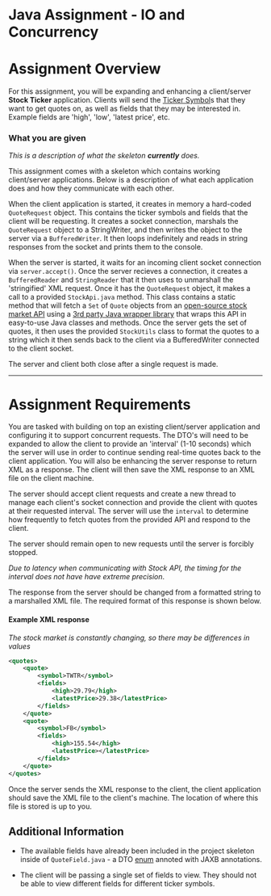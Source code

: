 # Java Assignment - IO and Concurrency

# Assignment Overview

For this assignment, you will be expanding and enhancing a client/server **Stock Ticker** application. Clients will send the [Ticker Symbol](https://en.wikipedia.org/wiki/Ticker_symbol)s that they want to get quotes on, as well as fields that they may be interested in. Example fields are 'high', 'low', 'latest price', etc. 

### What you are given

*This is a description of what the skeleton **currently** does.*

This assignment comes with a skeleton which contains working client/server applications. Below is a description of what each application does and how they communicate with each other.

When the client application is started, it creates in memory a hard-coded `QuoteRequest` object. This contains the ticker symbols and fields that the client will be requesting. It creates a socket connection, marshals the `QuoteRequest` object to a StringWriter, and then writes the object to the server via a `BufferedWriter`. It then loops indefinitely and reads in string responses from the socket and prints them to the console.

When the server is started, it waits for an incoming client socket connection via `server.accept()`. Once the server recieves a connection, it creates a `BufferedReader` and `StringReader` that it then uses to unmarshall the 'stringified' XML request. Once it has the `QuoteRequest` object, it makes a call to a provided `StockApi.java` method. This class contains a static method that will fetch a `Set` of `Quote` objects from an [open-source stock market API](https://iextrading.com/developer/docs/) using a [3rd party Java wrapper library](https://github.com/WojciechZankowski/iextrading4j) that wraps this API in easy-to-use Java classes and methods. Once the server gets the set of quotes, it then uses the provided `StockUtils` class to format the quotes to a string which it then sends back to the client via a BufferedWriter connected to the client socket.

The server and client both close after a single request is made.

---

# Assignment Requirements

You are tasked with building on top an existing client/server application and configuring it to support concurrent requests. The DTO's will need to be expanded to allow the client to provide an 'interval' (1-10 seconds) which the server will use in order to continue sending real-time quotes back to the client application. You will also be enhancing the server response to return XML as a response. The client will then save the XML response to an XML file on the client machine.

The server should accept client requests and create a new thread to manage each client's socket connection and provide the client with quotes at their requested interval. The server will use the `interval` to determine how frequently to fetch quotes from the provided API and respond to the client. 

The server should remain open to new requests until the server is forcibly stopped.

*Due to latency when communicating with Stock API, the timing for the interval does not have have extreme precision*.

The response from the server should be changed from a formatted string to a marshalled XML file. The required format of this response is shown below.

#### Example XML response

*The stock market is constantly changing, so there may be differences in values*

```xml
<quotes>
    <quote>
        <symbol>TWTR</symbol>
        <fields>
            <high>29.79</high>
            <latestPrice>29.38</latestPrice>
        </fields>
    </quote>
    <quote>
        <symbol>FB</symbol>
        <fields>
            <high>155.54</high>
            <latestPrice></latestPrice>
        </fields>
    </quote>
</quotes>
```

Once the server sends the XML response to the client, the client application should save the XML file to the client's machine. The location of where this file is stored is up to you.

## Additional Information

* The available fields have already been included in the project skeleton inside of `QuoteField.java` - a DTO [enum](https://docs.oracle.com/javase/tutorial/java/javaOO/enum.html) annoted with JAXB annotations.

* The client will be passing a single set of fields to view. They should not be able to view different fields for different ticker symbols.

